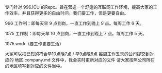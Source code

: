 专门针对 996.ICU 的Repo。旨在营造一个舒适的互联网工作环境，提高大家的工作效率，并且获得更多的自由时间。我们要工作，但是更要自由。

996 工作制：即每天早 9 点到岗，一直工作到晚上 9 点。每周工作 6 天。

1075 工作制：即每天早 10 点到岗，一直工作到晚上 7 点。每周工作 5 天。

1075.work（要工作更要生活）

大家可以把已知的符合早10点晚7点 / 早9点晚6点  每周工作五天的公司提交到对应的  地区.company.md  文件中，我会实时更新对应的文件
请大家按照公司所在的地区填写到对应的文件当中。
